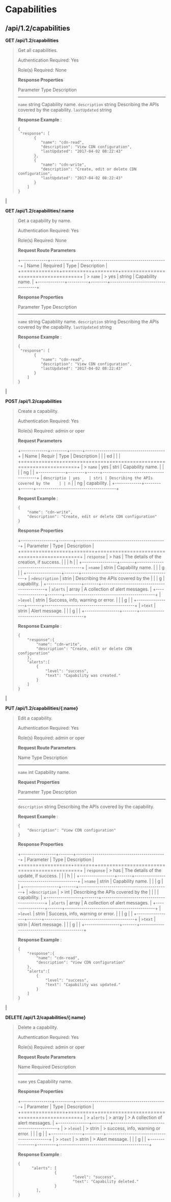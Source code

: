 Capabilities
============

/api/1.2/capabilities
---------------------

**GET /api/1.2/capabilities**

> Get all capabilities.
>
> Authentication Required: Yes
>
> Role(s) Required: None
>
> **Response Properties**
>
>   Parameter                         Type            Description
>   --------------------------------- --------------- -----------------------------------------------------------------------------------
>   `name`                            string          Capability name.
>   `description`                     string          Describing the APIs covered by the capability.
>   `lastUpdated`                     string          
>
> **Response Example** :
>
>     {
>      "response": [
>            {
>               "name": "cdn-read",
>               "description": "View CDN configuration",
>               "lastUpdated": "2017-04-02 08:22:43"
>            },
>            {
>               "name": "cdn-write",
>               "description": "Create, edit or delete CDN configuration",
>               "lastUpdated": "2017-04-02 08:22:43"
>            }
>         ]
>     }

| 

**GET /api/1.2/capabilities/:name**

> Get a capability by name.
>
> Authentication Required: Yes
>
> Role(s) Required: None
>
> **Request Route Parameters**
>
> +-------------+----------+--------+------------------------------------+
> | Name        | Required | Type   | Description                        |
> +=============+==========+========+====================================+
> | > `name`    | > yes    | string | Capability name.                   |
> +-------------+----------+--------+------------------------------------+
>
> **Response Properties**
>
>   Parameter                         Type            Description
>   --------------------------------- --------------- -----------------------------------------------------------------------------------
>   `name`                            string          Capability name.
>   `description`                     string          Describing the APIs covered by the capability.
>   `lastUpdated`                     string          
>
> **Response Example** :
>
>     {
>      "response": [
>            {
>               "name": "cdn-read",
>               "description": "View CDN configuration",
>               "lastUpdated": "2017-04-02 08:22:43"
>            }
>         ]
>     }

| 

**POST /api/1.2/capabilities**

> Create a capability.
>
> Authentication Required: Yes
>
> Role(s) Required: admin or oper
>
> **Request Parameters**
>
> +-------------+--------+------+---------------------------------------+
> | Name        | Requir | Type | Description                           |
> |             | ed     |      |                                       |
> +=============+========+======+=======================================+
> | > `name`    | yes    | stri | Capability name.                      |
> |             |        | ng   |                                       |
> +-------------+--------+------+---------------------------------------+
> | `descriptio | yes    | stri | Describing the APIs covered by the    |
> | n`          |        | ng   | capability.                           |
> +-------------+--------+------+---------------------------------------+
>
> **Request Example** :
>
>     {
>         "name": "cdn-write",
>         "description": "Create, edit or delete CDN configuration"
>     }
>
> **Response Properties**
>
> +-----------------+-------+--------------------------------------------+
> | Parameter       | Type  | Description                                |
> +=================+=======+============================================+
> | `response`      | > has | The details of the creation, if success.   |
> |                 | h     |                                            |
> +-----------------+-------+--------------------------------------------+
> | `>name`         | strin | Capability name.                           |
> |                 | g     |                                            |
> +-----------------+-------+--------------------------------------------+
> | `>description`  | strin | Describing the APIs covered by the         |
> |                 | g     | capability.                                |
> +-----------------+-------+--------------------------------------------+
> | `alerts`        | array | A collection of alert messages.            |
> +-----------------+-------+--------------------------------------------+
> | `>level`        | strin | Success, info, warning or error.           |
> |                 | g     |                                            |
> +-----------------+-------+--------------------------------------------+
> | `>text`         | strin | Alert message.                             |
> |                 | g     |                                            |
> +-----------------+-------+--------------------------------------------+
>
> **Response Example** :
>
>     {
>         "response":{
>             "name": "cdn-write",
>             "description": "Create, edit or delete CDN configuration"
>         },
>         "alerts":[
>             {
>                 "level": "success",
>                 "text": "Capability was created."
>             }
>         ]
>     }

| 

**PUT /api/1.2/capabilities/{:name}**

> Edit a capability.
>
> Authentication Required: Yes
>
> Role(s) Required: admin or oper
>
> **Request Route Parameters**
>
>   Name                    Type          Description
>   ----------------------- ------------- ---------------------------------------------------------
>   `name`                  int           Capability name.
>
> **Request Properties**
>
>   Parameter                         Type            Description
>   --------------------------------- --------------- -----------------------------------------------------------------------------------
>   `description`                     string          Describing the APIs covered by the capability.
>
> **Request Example** :
>
>     {
>         "description": "View CDN configuration"
>     }
>
> **Response Properties**
>
> +-----------------+-------+--------------------------------------------+
> | Parameter       | Type  | Description                                |
> +=================+=======+============================================+
> | `response`      | > has | The details of the update, if success.     |
> |                 | h     |                                            |
> +-----------------+-------+--------------------------------------------+
> | `>name`         | strin | Capability name.                           |
> |                 | g     |                                            |
> +-----------------+-------+--------------------------------------------+
> | `>description`  | > int | Describing the APIs covered by the         |
> |                 |       | capability.                                |
> +-----------------+-------+--------------------------------------------+
> | `alerts`        | array | A collection of alert messages.            |
> +-----------------+-------+--------------------------------------------+
> | `>level`        | strin | Success, info, warning or error.           |
> |                 | g     |                                            |
> +-----------------+-------+--------------------------------------------+
> | `>text`         | strin | Alert message.                             |
> |                 | g     |                                            |
> +-----------------+-------+--------------------------------------------+
>
> **Response Example** :
>
>     {
>         "response":{
>             "name": "cdn-read",
>             "description": "View CDN configuration"
>         },
>         "alerts":[
>             {
>                 "level": "success",
>                 "text": "Capability was updated."
>             }
>         ]
>     }

| 

**DELETE /api/1.2/capabilities/{:name}**

> Delete a capability.
>
> Authentication Required: Yes
>
> Role(s) Required: admin or oper
>
> **Request Route Parameters**
>
>   Name                  Required      Description
>   --------------------- ------------- ---------------------------------------------------------
>   `name`                yes           Capability name.
>
> **Response Properties**
>
> +---------------+---------+--------------------------------------------+
> | Parameter     | Type    | Description                                |
> +===============+=========+============================================+
> | > `alerts`    | > array | > A collection of alert messages.          |
> +---------------+---------+--------------------------------------------+
> | > `>level`    | > strin | > success, info, warning or error.         |
> |               | g       |                                            |
> +---------------+---------+--------------------------------------------+
> | > `>text`     | > strin | > Alert message.                           |
> |               | g       |                                            |
> +---------------+---------+--------------------------------------------+
>
> **Response Example** :
>
>     {
>           "alerts": [
>                     {
>                             "level": "success",
>                             "text": "Capability deleted."
>                     }
>             ],
>     }

